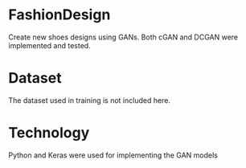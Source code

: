 # FashionDesign
Create new shoes designs using GANs. Both cGAN and DCGAN were implemented and tested. 

# Dataset
The dataset used in training is not included here. 

# Technology
Python and Keras were used for implementing the GAN models 
